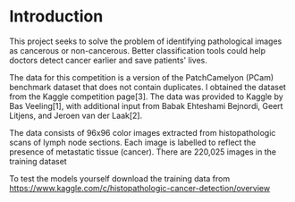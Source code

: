 # Introduction

This project seeks to solve the problem of identifying pathological images as cancerous or non-cancerous. Better classification tools could help doctors detect cancer earlier and save patients' lives. 

The data for this competition is a version of the PatchCamelyon (PCam) benchmark dataset that does not contain duplicates. I obtained the dataset from the Kaggle competition page[3]. The data was provided to Kaggle by Bas Veeling[1], with additional input from Babak Ehteshami Bejnordi, Geert Litjens, and Jeroen van der Laak[2].

The data consists of 96x96 color images extracted from histopathologic scans of lymph node sections. Each image is labelled to reflect the presence of metastatic tissue (cancer). There are 220,025 images in the training dataset

To test the models yourself download the training data from https://www.kaggle.com/c/histopathologic-cancer-detection/overview
